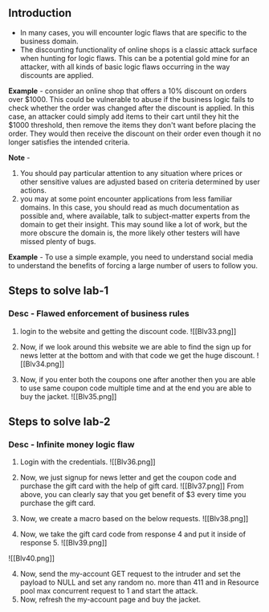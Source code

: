 ## Introduction
- In many cases, you will encounter logic flaws that are specific to the business domain.
- The discounting functionality of online shops is a classic attack surface when hunting for logic flaws. This can be a potential gold mine for an attacker, with all kinds of basic logic flaws occurring in the way discounts are applied.

**Example** - 
consider an online shop that offers a 10% discount on orders over $1000. This could be vulnerable to abuse if the business logic fails to check whether the order was changed after the discount is applied. In this case, an attacker could simply add items to their cart until they hit the $1000 threshold, then remove the items they don't want before placing the order. They would then receive the discount on their order even though it no longer satisfies the intended criteria.

**Note** - 
1. You should pay particular attention to any situation where prices or other sensitive values are adjusted based on criteria determined by user actions.
2. you may at some point encounter applications from less familiar domains. In this case, you should read as much documentation as possible and, where available, talk to subject-matter experts from the domain to get their insight. This may sound like a lot of work, but the more obscure the domain is, the more likely other testers will have missed plenty of bugs.

**Example** - 
To use a simple example, you need to understand social media to understand the benefits of forcing a large number of users to follow you.

## Steps to solve lab-1
### Desc - Flawed enforcement of business rules

1. login to the website and getting the discount code.
![[Blv33.png]]

2. Now, if we look around this website we are able to find the sign up for news letter at the bottom and with that code we get the huge discount.
![[Blv34.png]]

3. Now, if you enter both the coupons one after another then you are able to use same coupon code multiple time and at the end you are able to buy the jacket.
![[Blv35.png]]

## Steps to solve lab-2
### Desc - Infinite money logic flaw

1. Login with the credentials.
![[Blv36.png]]

2. Now, we just signup for news letter and get the coupon code and purchase the gift card with the help of gift card.
![[Blv37.png]]
From above, you can clearly say that you get benefit of $3 every time you purchase the gift card.

2. Now, we create a macro based on the below requests.
![[Blv38.png]]

3. Now, we take the gift card code from response 4 and put it inside of response 5.
![[Blv39.png]]

![[Blv40.png]]

4. Now, send the my-account GET request to the intruder and set the payload to NULL and set any random no. more than 411 and in Resource pool max concurrent request to 1 and start the attack.
5. Now, refresh the my-account page and buy the jacket.
